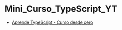 # Mini_Curso_TypeScript_YT

-  [Aprende TypeScript - Curso desde cero](https://www.youtube.com/watch?v=T7uaEZ3ZoZE&t=5351s)
